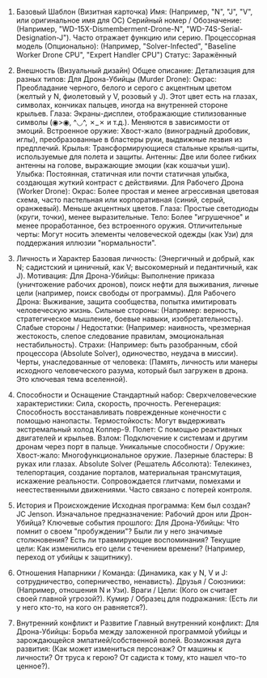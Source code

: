 
1. Базовый Шаблон (Визитная карточка)
Имя: (Например, "N", "J", "V", или оригинальное имя для OC)
Серийный номер / Обозначение: (Например, "WD-15X-Dismemberment-Drone-N", "WD-74S-Serial-Designation-J"). Часто отражает функцию или серию.
Процессорная модель (Опционально): (Например, "Solver-Infected", "Baseline Worker Drone CPU", "Expert Handler CPU")
Статус:
Заражённый

2. Внешность (Визуальный дизайн)
Общее описание:
Детализация для разных типов:
Для Дрона-Убийцы (Murder Drone):
Окрас: Преобладание черного, белого и серого с акцентным цветом (желтый у N, фиолетовый у V, розовый у J). Этот цвет есть на глазах, символах, кончиках пальцев, иногда на внутренней стороне крыльев.
Глаза: Экраны-дисплеи, отображающие стилизованные символы (◉>◉, ^◡^, ✗_✗ и т.д.). Меняются в зависимости от эмоций.
Встроенное оружие: Хвост-жало (виноградный дробовик, иглы), преобразованные в бластеры руки, выдвижные лезвия из предплечий.
Крылья: Трансформирующиеся стальные крылья-щиты, используемые для полета и защиты.
Антенны: Две или более гибких антенны на голове, выражающие эмоции (как кошачьи уши).
Улыбка: Постоянная, статичная или почти статичная улыбка, создающая жуткий контраст с действиями.
Для Рабочего Дрона (Worker Drone):
Окрас: Более простая и менее агрессивная цветовая схема, часто пастельная или корпоративная (синий, серый, оранжевый). Меньше акцентных цветов.
Глаза: Простые светодиоды (круги, точки), менее выразительные.
Тело: Более "игрушечное" и менее проработанное, без встроенного оружия.
Отличительные черты: Могут носить элементы человеческой одежды (как Узи) для поддержания иллюзии "нормальности".

3. Личность и Характер
Базовая личность: (Энергичный и добрый, как N; садистский и циничный, как V; высокомерный и педантичный, как J).
Мотивация:
Для Дрона-Убийцы: Выполнение приказа (уничтожение рабочих дронов), поиск нефти для выживания, личные цели (например, поиск свободы от программы).
Для Рабочего Дрона: Выживание, защита сообщества, попытка имитировать человеческую жизнь.
Сильные стороны: (Например: верность, стратегическое мышление, боевые навыки, изобретательность).
Слабые стороны / Недостатки: (Например: наивность, чрезмерная жестокость, слепое следование правилам, эмоциональная нестабильность).
Страхи: (Например: быть разобранным, сбой процессора (Absolute Solver), одиночество, неудача в миссии).
Черты, унаследованные от человека: (Память, личность или манеры исходного человеческого разума, который был загружен в дрона. Это ключевая тема вселенной).

4. Способности и Оснащение
Стандартный набор:
Сверхчеловеческие характеристики: Сила, скорость, прочность.
Регенерация: Способность восстанавливать поврежденные конечности с помощью нанопасты.
Термостойкость: Могут выдерживать экстремальный холод Коппер-9.
Полет: С помощью реактивных двигателей и крыльев.
Взлом: Подключение к системам и другим дронам через порт в пальце.
Уникальные способности / Оружие:
Хвост-жало: Многофункциональное оружие.
Лазерные бластеры: В руках или глазах.
Absolute Solver (Решатель Абсолюта): Телекинез, телепортация, создание порталов, материальная трансмутация, искажение реальности. Сопровождается глитчами, помехами и неестественными движениями. Часто связано с потерей контроля.

5. История и Происхождение
Исходная программа: Кем был создан? JC Jenson.
Изначальное предназначение: Рабочий дрон или Дрон-Убийца?
Ключевые события прошлого:
Для Дрона-Убийцы: Что помнит о своем "пробуждении"? Были ли у него значимые столкновения? Есть ли травмирующие воспоминания?
Текущие цели: Как изменились его цели с течением времени? (Например, переход от убийцы к защитнику).

6. Отношения
Напарники / Команда: (Динамика, как у N, V и J: сотрудничество, соперничество, ненависть).
Друзья / Союзники: (Например, отношения N и Узи).
Враги / Цели: (Кого он считает своей главной угрозой?).
Кумир / Образец для подражания: (Есть ли у него кто-то, на кого он равняется?).

7. Внутренний конфликт и Развитие
Главный внутренний конфликт:
Для Дрона-Убийцы: Борьба между заложенной программой убийцы и зарождающейся эмпатией/собственной волей.
Возможная дуга развития: (Как может измениться персонаж? От машины к личности? От труса к герою? От садиста к тому, кто нашел что-то ценное?).